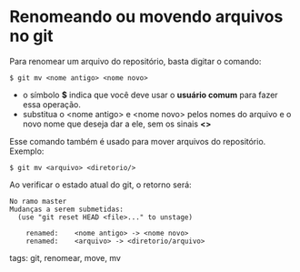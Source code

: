 # Renomeando ou movendo arquivos no git

Para renomear um arquivo do repositório, basta digitar o comando:

```
$ git mv <nome antigo> <nome novo>
```

- o símbolo **$** indica que você deve usar o **usuário comum** para fazer essa operação.
- substitua o \<nome antigo> e \<nome novo> pelos nomes do arquivo e o novo nome que deseja dar a ele, sem os sinais **<>**

Esse comando também é usado para mover arquivos do repositório. Exemplo:

```
$ git mv <arquivo> <diretorio/>
```

Ao verificar o estado atual do git, o retorno será:

```
No ramo master
Mudanças a serem submetidas:
  (use "git reset HEAD <file>..." to unstage)

	renamed:    <nome antigo> -> <nome novo>
	renamed:    <arquivo> -> <diretorio/arquivo>
```

tags: git, renomear, move, mv
